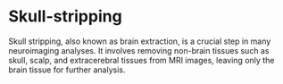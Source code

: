 # Skull-stripping
Skull stripping, also known as brain extraction, is a crucial step in many neuroimaging analyses. It involves removing non-brain tissues such as skull, scalp, and extracerebral tissues from MRI images, leaving only the brain tissue for further analysis.
